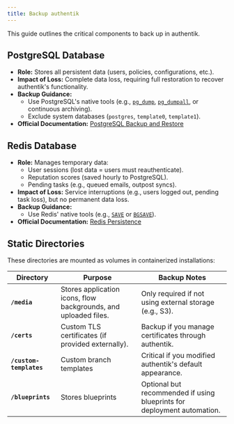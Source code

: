 ```yaml
---
title: Backup authentik
---
```


This guide outlines the critical components to back up in authentik.

## PostgreSQL Database

- **Role:** Stores all persistent data (users, policies, configurations, etc.).
- **Impact of Loss:** Complete data loss, requiring full restoration to recover authentik's functionality.
- **Backup Guidance:**
    - Use PostgreSQL's native tools (e.g., [`pg_dump`](https://www.postgresql.org/docs/current/app-pgdump.html), [`pg_dumpall`](https://www.postgresql.org/docs/current/app-pg-dumpall.html), or continuous archiving).
    - Exclude system databases (`postgres`, `template0`, `template1`).
- **Official Documentation:** [PostgreSQL Backup and Restore](https://www.postgresql.org/docs/current/backup.html)

## Redis Database

- **Role:** Manages temporary data:
    - User sessions (lost data = users must reauthenticate).
    - Reputation scores (saved hourly to PostgreSQL).
    - Pending tasks (e.g., queued emails, outpost syncs).
- **Impact of Loss:** Service interruptions (e.g., users logged out, pending task loss), but no permanent data loss.
- **Backup Guidance:**
    - Use Redis' native tools (e.g., [`SAVE`](https://redis.io/commands/save) or [`BGSAVE`](https://redis.io/commands/bgsave)).
- **Official Documentation:** [Redis Persistence](https://redis.io/docs/management/persistence/)

## Static Directories

These directories are mounted as volumes in containerized installations:

| Directory               | Purpose                                                         | Backup Notes                                                            |
| ----------------------- | --------------------------------------------------------------- | ----------------------------------------------------------------------- |
| **`/media`**            | Stores application icons, flow backgrounds, and uploaded files. | Only required if not using external storage (e.g., S3).                 |
| **`/certs`**            | Custom TLS certificates (if provided externally).               | Backup if you manage certificates through authentik.                    |
| **`/custom-templates`** | Custom branch templates                                         | Critical if you modified authentik's default appearance.                |
| **`/blueprints`**       | Stores blueprints                                               | Optional but recommended if using blueprints for deployment automation. |
